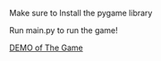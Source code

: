 Make sure to Install the pygame library

Run main.py to run the game!

[DEMO of The Game](https://user-images.githubusercontent.com/30742012/143855260-7534adf8-fdc9-4c9c-83b5-fb4b589788f5.gif)
